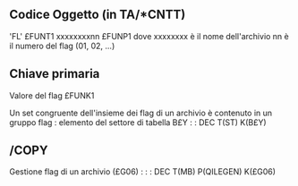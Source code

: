 ## Codice Oggetto (in TA/*CNTT)
'FL'                               £FUNT1
 xxxxxxxxnn                        £FUNP1
 dove xxxxxxxx è il nome dell'archivio
 nn è il numero del flag (01, 02, ...)
## Chiave primaria
Valore del flag                    £FUNK1

Un set congruente dell'insieme dei flag di un archivio è contenuto in un gruppo flag :  elemento del settore di tabella B£Y
 :  : DEC T(ST) K(B£Y)

## /COPY
Gestione flag di un archivio (£G06) : 
 :  : DEC T(MB) P(QILEGEN) K(£G06)
